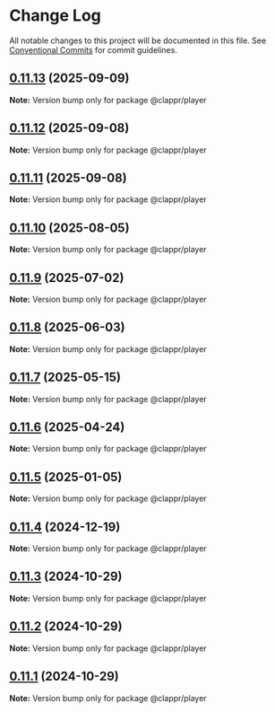 # Change Log

All notable changes to this project will be documented in this file.
See [Conventional Commits](https://conventionalcommits.org) for commit guidelines.

## [0.11.13](https://github.com/clappr/clappr/compare/@clappr/player@0.11.12...@clappr/player@0.11.13) (2025-09-09)

**Note:** Version bump only for package @clappr/player

## [0.11.12](https://github.com/clappr/clappr/compare/@clappr/player@0.11.11...@clappr/player@0.11.12) (2025-09-08)

**Note:** Version bump only for package @clappr/player

## [0.11.11](https://github.com/clappr/clappr/compare/@clappr/player@0.11.10...@clappr/player@0.11.11) (2025-09-08)

**Note:** Version bump only for package @clappr/player

## [0.11.10](https://github.com/clappr/clappr/compare/@clappr/player@0.11.9...@clappr/player@0.11.10) (2025-08-05)

**Note:** Version bump only for package @clappr/player

## [0.11.9](https://github.com/clappr/clappr/compare/@clappr/player@0.11.8...@clappr/player@0.11.9) (2025-07-02)

**Note:** Version bump only for package @clappr/player

## [0.11.8](https://github.com/clappr/clappr/compare/@clappr/player@0.11.7...@clappr/player@0.11.8) (2025-06-03)

**Note:** Version bump only for package @clappr/player

## [0.11.7](https://github.com/clappr/clappr/compare/@clappr/player@0.11.6...@clappr/player@0.11.7) (2025-05-15)

**Note:** Version bump only for package @clappr/player

## [0.11.6](https://github.com/clappr/clappr/compare/@clappr/player@0.11.5...@clappr/player@0.11.6) (2025-04-24)

**Note:** Version bump only for package @clappr/player

## [0.11.5](https://github.com/clappr/clappr/compare/@clappr/player@0.11.4...@clappr/player@0.11.5) (2025-01-05)

**Note:** Version bump only for package @clappr/player

## [0.11.4](https://github.com/clappr/clappr/compare/@clappr/player@0.11.3...@clappr/player@0.11.4) (2024-12-19)

**Note:** Version bump only for package @clappr/player

## [0.11.3](https://github.com/clappr/clappr/compare/@clappr/player@0.11.2...@clappr/player@0.11.3) (2024-10-29)

**Note:** Version bump only for package @clappr/player

## [0.11.2](https://github.com/clappr/clappr/compare/@clappr/player@0.11.1...@clappr/player@0.11.2) (2024-10-29)

**Note:** Version bump only for package @clappr/player

## [0.11.1](https://github.com/clappr/clappr/compare/@clappr/player@0.11.0...@clappr/player@0.11.1) (2024-10-29)

**Note:** Version bump only for package @clappr/player
